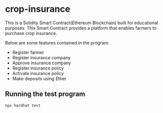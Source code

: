 # crop-insurance

This is a Solidity Smart Contract(Ethereum Blockchain) built for educational purposes.
This Smart Contract provides a platform that enables farmers to purchase crop insurance.

Below are some features contained in the program:

- Register farmer
- Register insurance company
- Approve insurance company
- Register insurance policy
- Activate insurance policy
- Make deposits using Ether

## Running the test program

```
npx hardhat test
```